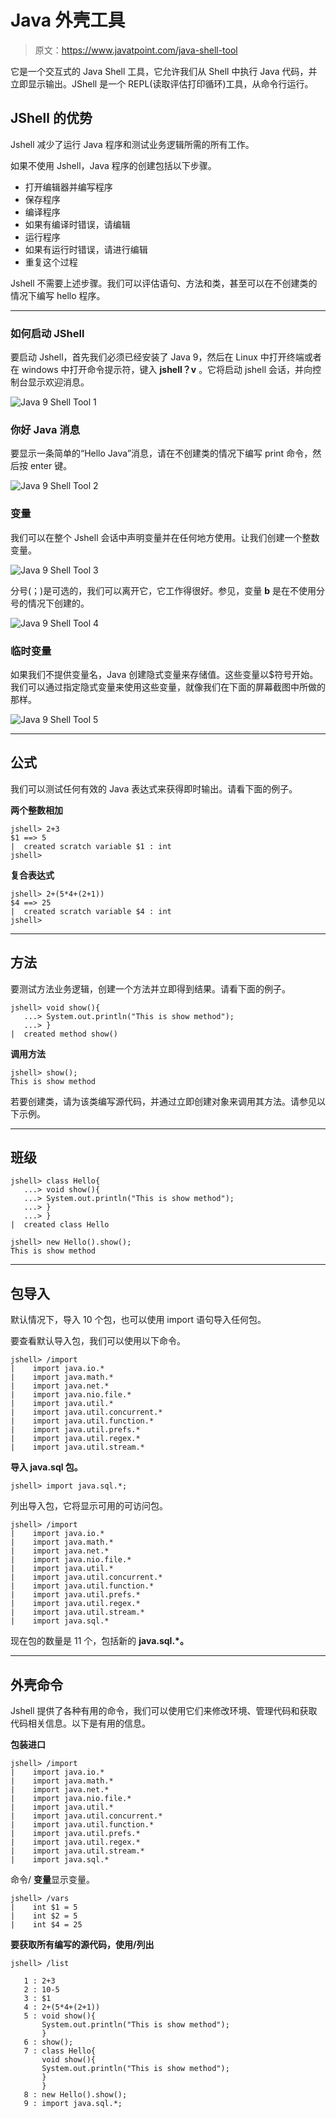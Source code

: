 # Java 外壳工具

> 原文：<https://www.javatpoint.com/java-shell-tool>

它是一个交互式的 Java Shell 工具，它允许我们从 Shell 中执行 Java 代码，并立即显示输出。JShell 是一个 REPL(读取评估打印循环)工具，从命令行运行。

## JShell 的优势

Jshell 减少了运行 Java 程序和测试业务逻辑所需的所有工作。

如果不使用 Jshell，Java 程序的创建包括以下步骤。

*   打开编辑器并编写程序
*   保存程序
*   编译程序
*   如果有编译时错误，请编辑
*   运行程序
*   如果有运行时错误，请进行编辑
*   重复这个过程

Jshell 不需要上述步骤。我们可以评估语句、方法和类，甚至可以在不创建类的情况下编写 hello 程序。

* * *

### 如何启动 JShell

要启动 Jshell，首先我们必须已经安装了 Java 9，然后在 Linux 中打开终端或者在 windows 中打开命令提示符，键入 **jshell？v** 。它将启动 jshell 会话，并向控制台显示欢迎消息。

![Java 9 Shell Tool 1](../img/af88cf0a716aa4797e04539813bd9678.png)

### 你好 Java 消息

要显示一条简单的“Hello Java”消息，请在不创建类的情况下编写 print 命令，然后按 enter 键。

![Java 9 Shell Tool 2](../img/1fac64c298f67f193a4b4de46e1d2fd7.png)

### 变量

我们可以在整个 Jshell 会话中声明变量并在任何地方使用。让我们创建一个整数变量。

![Java 9 Shell Tool 3](../img/316097ced0ef35eeea83ff0a9b56c634.png)

分号(；)是可选的，我们可以离开它，它工作得很好。参见，变量 **b** 是在不使用分号的情况下创建的。

![Java 9 Shell Tool 4](../img/2f5d5342ab03f864b8ac1b361999681c.png)

### 临时变量

如果我们不提供变量名，Java 创建隐式变量来存储值。这些变量以$符号开始。我们可以通过指定隐式变量来使用这些变量，就像我们在下面的屏幕截图中所做的那样。

![Java 9 Shell Tool 5](../img/bd2a489cc4f4e5fdbc3c922b948de19e.png)

* * *

## 公式

我们可以测试任何有效的 Java 表达式来获得即时输出。请看下面的例子。

**两个整数相加**

```
jshell> 2+3
$1 ==> 5
|  created scratch variable $1 : int
jshell>

```

**复合表达式**

```
jshell> 2+(5*4+(2+1))
$4 ==> 25
|  created scratch variable $4 : int
jshell>

```

* * *

## 方法

要测试方法业务逻辑，创建一个方法并立即得到结果。请看下面的例子。

```
jshell> void show(){
   ...> System.out.println("This is show method");
   ...> }
|  created method show()

```

**调用方法**

```
jshell> show();
This is show method

```

若要创建类，请为该类编写源代码，并通过立即创建对象来调用其方法。请参见以下示例。

* * *

## 班级

```
jshell> class Hello{
   ...> void show(){
   ...> System.out.println("This is show method");
   ...> }
   ...> }
|  created class Hello

jshell> new Hello().show();
This is show method

```

* * *

## 包导入

默认情况下，导入 10 个包，也可以使用 import 语句导入任何包。

要查看默认导入包，我们可以使用以下命令。

```
jshell> /import
|    import java.io.*
|    import java.math.*
|    import java.net.*
|    import java.nio.file.*
|    import java.util.*
|    import java.util.concurrent.*
|    import java.util.function.*
|    import java.util.prefs.*
|    import java.util.regex.*
|    import java.util.stream.*

```

**导入 java.sql 包。**

```
jshell> import java.sql.*;

```

列出导入包，它将显示可用的可访问包。

```
jshell> /import
|    import java.io.*
|    import java.math.*
|    import java.net.*
|    import java.nio.file.*
|    import java.util.*
|    import java.util.concurrent.*
|    import java.util.function.*
|    import java.util.prefs.*
|    import java.util.regex.*
|    import java.util.stream.*
|    import java.sql.*

```

现在包的数量是 11 个，包括新的 **java.sql.*。**

* * *

## 外壳命令

Jshell 提供了各种有用的命令，我们可以使用它们来修改环境、管理代码和获取代码相关信息。以下是有用的信息。

**包装进口**

```
jshell> /import
|    import java.io.*
|    import java.math.*
|    import java.net.*
|    import java.nio.file.*
|    import java.util.*
|    import java.util.concurrent.*
|    import java.util.function.*
|    import java.util.prefs.*
|    import java.util.regex.*
|    import java.util.stream.*
|    import java.sql.*

```

命令/ **变量**显示变量。

```
jshell> /vars
|    int $1 = 5
|    int $2 = 5
|    int $4 = 25

```

**要获取所有编写的源代码，使用/列出**

```
jshell> /list

   1 : 2+3
   2 : 10-5
   3 : $1
   4 : 2+(5*4+(2+1))
   5 : void show(){
       System.out.println("This is show method");
       }
   6 : show();
   7 : class Hello{
       void show(){
       System.out.println("This is show method");
       }
       }
   8 : new Hello().show();
   9 : import java.sql.*;

```